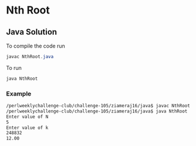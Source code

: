 # Nth Root
## Java Solution

To compile the code run
```java
javac NthRoot.java
```
To run
```java
java NthRoot
```
### Example
```bash
/perlweeklychallenge-club/challenge-105/ziameraj16/java$ javac NthRoot.java
/perlweeklychallenge-club/challenge-105/ziameraj16/java$ java NthRoot
Enter value of N
5
Enter value of k
248832
12.00
```

